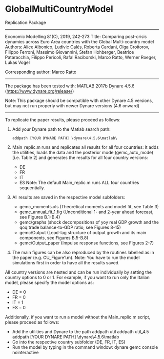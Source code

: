 # GlobalMultiCountryModel
Replication Package
***************************************************************************

Economic Modelling 81(C), 2019, 242-273
Title: Comparing post-crisis dynamics across Euro Area countries with the Global Multi-country model
Authors: Alice Albonico, Ludivic Calés, Roberta Cardani, Olga Croitorov, Filippo Ferroni, 
Massimo Giovannini, Stefan Hohberger, Beatrice Pataracchia, Filippo Pericoli, 
Rafal Raciborski, Marco Ratto, Werner Roeger, Lukas Vogel

Corresponding author: Marco Ratto

***************************************************************************

The package has been tested with:
MATLAB 2017b
Dynare 4.5.6 (https://www.dynare.org/release/) 

Note: This package should be compatible with other Dynare 4.5 versions, 
but may not run properly with newer Dynare versions (4.6 onward)
  
***************************************************************************


To replicate the paper results, please proceed as follows:

1)  Add your Dynare path to the Matlab search path:

        addpath [YOUR DYNARE PATH] \dynare\4.5.6\matlab\

2)  Main_replic.m runs and replicates all results for all four countries:
    It adds the utilities, loads the data and the posterior mode (gemc_auto_mode) [i.e. Table 2] 
    and generates the results for all four country versions:
    - DE
    - FR
    - IT
    - ES 
    Note: The default Main_replic.m runs ALL four countries sequentially.

3)  All results are saved in the respective model subfolders:
    - gemc_moments.xls (Theoretical moments and model fit, see Table 3)
    - gemc_annual_fit_1.fig (Unconditional 1- and 2-year ahead forecast, see Figures B.1-B.4)
    - gemc\graphs (shock decompositions of yoy real GDP growth and the qoq trade balance-to-GDP ratio, see Figures 8-15)
    - gemc\Output (Lead-lag structure of output growth and its main components, see Figures B.5-B.8)
    - gemc\Output_paper (Impulse response functions, see Figures 2-7)

4)  The main figures can be also reproduced by the routines labelled as in the paper (e.g. CU_Figure1.m).
    Note: You have to run the model simulations first in order to have all the results saved.


All country versions are nested and can be run individually by setting the country options to 0 or 1. 
For example, if you want to run only the Italian model, please specify the model options as:
- DE = 0 
- FR = 0
- IT = 1
- ES = 0

Additionally, if you want to run a model without the Main_replic.m script, please proceed as follows:
- Add the utilities and Dynare to the path
    addpath util
    addpath util_4.5
    addpath [YOUR DYNARE PATH] \dynare\4.5.6\matlab 
- Go into the respective country subfolder (DE, FR, IT, ES)
- Run the model by typing in the command window:
    dynare gemc console nointeractive

